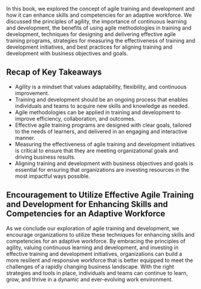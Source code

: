 

In this book, we explored the concept of agile training and development and how it can enhance skills and competencies for an adaptive workforce. We discussed the principles of agility, the importance of continuous learning and development, the benefits of using agile methodologies in training and development, techniques for designing and delivering effective agile training programs, strategies for measuring the effectiveness of training and development initiatives, and best practices for aligning training and development with business objectives and goals.

Recap of Key Takeaways
----------------------

* Agility is a mindset that values adaptability, flexibility, and continuous improvement.
* Training and development should be an ongoing process that enables individuals and teams to acquire new skills and knowledge as needed.
* Agile methodologies can be applied in training and development to improve efficiency, collaboration, and outcomes.
* Effective agile training programs are designed with clear goals, tailored to the needs of learners, and delivered in an engaging and interactive manner.
* Measuring the effectiveness of agile training and development initiatives is critical to ensure that they are meeting organizational goals and driving business results.
* Aligning training and development with business objectives and goals is essential for ensuring that organizations are investing resources in the most impactful ways possible.

Encouragement to Utilize Effective Agile Training and Development for Enhancing Skills and Competencies for an Adaptive Workforce
---------------------------------------------------------------------------------------------------------------------------------

As we conclude our exploration of agile training and development, we encourage organizations to utilize these techniques for enhancing skills and competencies for an adaptive workforce. By embracing the principles of agility, valuing continuous learning and development, and investing in effective training and development initiatives, organizations can build a more resilient and responsive workforce that is better equipped to meet the challenges of a rapidly changing business landscape. With the right strategies and tools in place, individuals and teams can continue to learn, grow, and thrive in a dynamic and ever-evolving work environment.